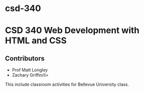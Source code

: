 # csd-340
<h1>CSD 340 Web Development with HTML and CSS</h1>
<h2>Contributors</h2>
<ul>
<li>Prof Matt Longley</li>
<li>Zachary Griffin/li>

</ul>


This include classroom activities for Bellevue University class.
